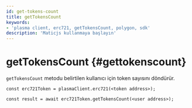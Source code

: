 ```yaml
---
id: get-tokens-count
title: getTokensCount
keywords:
- 'plasma client, erc721, getTokensCount, polygon, sdk'
description: 'Maticjs kullanmaya başlayın'
---
```


# getTokensCount {#gettokenscount}

`getTokensCount` metodu belirtilen kullanıcı için token sayısını döndürür.

```
const erc721Token = plasmaClient.erc721(<token address>);

const result = await erc721Token.getTokensCount(<user address>);

```

